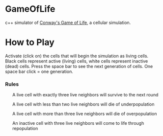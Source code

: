 # GameOfLife

c++ simulator of <a href='https://en.wikipedia.org/wiki/Conway%27s_Game_of_Life'>Conway's Game of Life</a>, a cellular simulation.

<h1>How to Play</h1>
Activate (click on) the cells that will begin the simulation as living cells. Black cells represent active (living) cells, white cells represent inactive (dead) cells. Press the space bar to see the next generation of cells. One space bar click = one generation. 


<h3>Rules</h3>
<ol>A live cell with exactly three live neighbors will survive to the next round</ol>
<ol>A live cell with less than two live neighbors will die of underpopulation</ol>
<ol>A live cell with more than three live neighbors will die of overpopulation</ol>
<ol>An inactive cell with three live neighbors will come to life through repopulation</ol>
